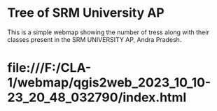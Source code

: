 # Tree of SRM University AP
This is a simple webmap showing the number of tress along with their classes present in the SRM UNIVERSITY AP, Andra Pradesh.

# file:///F:/CLA-1/webmap/qgis2web_2023_10_10-23_20_48_032790/index.html

